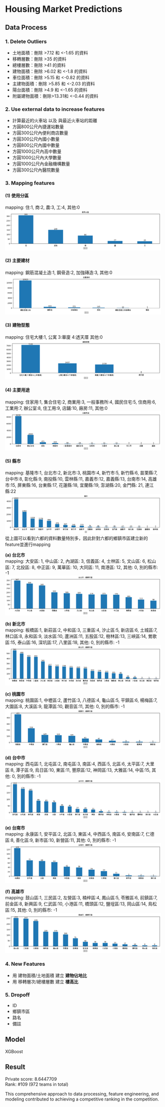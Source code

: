 # Housing Market Predictions
## Data Process
### 1. Delete Outliers
- 土地面積：刪除 >7.12 和 <-1.65 的資料
- 移轉層數：刪除 >35 的資料
- 總樓層數：刪除 >41 的資料
- 建物面積：刪除 >6.02 和 <-1.8 的資料
- 車位面積：刪除 >5.15 和 <-0.82 的資料
- 主建物面積：刪除 >5.85 和 <-2.03 的資料
- 陽台面積：刪除 >4.9 和 <-1.65 的資料
- 附屬建物面積：刪除>13.31和 <-0.44 的資料

### 2. Use external data to increase features
- 計算最近的火車站	以及 與最近火車站的距離  
- 方圓800公尺內捷運站數量  
- 方圓300公尺內便利商店數量 	  
- 方圓300公尺內國小數量    
- 方圓800公尺內國中數量    
- 方圓1000公尺內高中數量	   
- 方圓1000公尺內大學數量    
- 方圓1000公尺內金融機構數量   
- 方圓300公尺內醫院數量   

### 3. Mapping features
#### (1) 使用分區
mapping: 住:1, 商:2, 農:3, 工:4, 其他:0
![image](https://github.com/Jellyfish0427/Housing-Market-Predictions/blob/main/image/使用分區.png)  

#### (2) 主要建材
mapping: 鋼筋混凝土造:1, 鋼骨造:2, 加強磚造:3, 其他:0
![image](https://github.com/Jellyfish0427/Housing-Market-Predictions/blob/main/image/主要建材.png)

#### (3) 建物型態
mapping: 住宅大樓:1, 公寓 3:華廈 4:透天厝 其他:0
![image](https://github.com/Jellyfish0427/Housing-Market-Predictions/blob/main/image/建物型態.png)

#### (4) 主要用途 
mapping: 住家用:1, 集合住宅:2, 商業用:3, 一般事務所:4, 國民住宅:5, 住商用:6, 工業用:7, 辦公室:8, 住工用:9, 店鋪:10, 廠房:11, 其他:0
![image](https://github.com/Jellyfish0427/Housing-Market-Predictions/blob/main/image/主要用途.png)

#### (5) 縣市
mapping: 基隆市:1, 台北市:2, 新北市:3, 桃園市:4, 新竹市:5, 新竹縣:6, 苗栗縣:7, 台中市:8, 彰化縣:9, 南投縣:10, 雲林縣:11, 嘉義市:12, 嘉義縣:13, 台南市:14, 高雄市:15, 屏東縣:16, 台東縣:17, 花蓮縣:18, 宜蘭縣:19, 澎湖縣:20, 金門縣: 21, 連江縣:22  
![image](https://github.com/Jellyfish0427/Housing-Market-Predictions/blob/main/image/縣市.png)  
從上圖可以看到六都的資料數量特別多，因此針對六都的鄉鎮市區建立新的feature並進行mapping

**(a) 台北市**  
mapping: 大安區: 1, 中山區: 2, 內湖區: 3, 信義區: 4, 士林區: 5, 文山區: 6, 松山區: 7, 北投區: 8, 中正區: 9, 萬華區: 10, 大同區: 11, 南港區: 12, 其他: 0, 別的縣市: -1  
![image](https://github.com/Jellyfish0427/Housing-Market-Predictions/blob/main/image/台北市-鄉鎮市區.png)  

**(b) 新北市**  
mapping: 板橋區:1, 新莊區:2, 中和區:3, 三重區:4, 汐止區:5, 新店區:6, 土城區:7, 林口區:8, 永和區:9, 淡水區:10, 蘆洲區:11, 五股區:12, 樹林區:13, 三峽區:14, 鶯歌區:15, 泰山區:16, 深坑區:17, 八里區:18, 其他: 0, 別的縣市: -1  
![image](https://github.com/Jellyfish0427/Housing-Market-Predictions/blob/main/image/新北市-鄉鎮市區.png)

**(c) 桃園市**  
mapping: 桃園區:1, 中壢區:2, 蘆竹區:3, 八德區:4, 龜山區:5, 平鎮區:6, 楊梅區:7, 大園區:8, 大溪區:9, 龍潭區:10, 觀音區:11, 其他: 0, 別的縣市: -1   
![image](https://github.com/Jellyfish0427/Housing-Market-Predictions/blob/main/image/桃園市-鄉鎮市區.png)

**(d) 台中市**  
mapping: 西屯區:1, 北屯區:2, 南屯區:3, 南區:4, 西區:5, 北區:6, 太平區:7, 大里區:8, 潭子區:9, 烏日區:10, 東區:11, 豐原區:12, 神岡區:13, 大雅區:14, 中區:15, 其他: 0, 別的縣市: -1   
![image](https://github.com/Jellyfish0427/Housing-Market-Predictions/blob/main/image/台中市-鄉鎮市區.png)

**(e) 台南市**  
mapping: 永康區:1, 安平區:2, 北區:3, 東區:4, 中西區:5, 南區:6, 安南區:7, 仁德區:8, 善化區:9, 新市區:10, 新營區:11, 其他: 0, 別的縣市: -1   
![image](https://github.com/Jellyfish0427/Housing-Market-Predictions/blob/main/image/台南市-鄉鎮市區.png)

**(f) 高雄市**  
mapping: 鼓山區:1, 三民區:2, 左營區:3, 楠梓區:4, 鳳山區:5, 苓雅區:6, 前鎮區:7, 前金區:8, 新興區:9, 仁武區:10, 小港區:11, 橋頭區:12, 鹽埕區:13, 岡山區:14, 鳥松區:15, 其他: 0, 別的縣市: -1   
![image](https://github.com/Jellyfish0427/Housing-Market-Predictions/blob/main/image/高雄市-鄉鎮市區.png)

### 4. New Features
- 用 建物面積/土地面積 建立 **建物佔地比**
- 用 移轉層次/總樓層數 建立 **樓高比**

### 5. Dropoff 
- ID
- 鄉鎮市區
- 路名
- 備註

## Model
XGBoost

## Result
Private score: 8.6447709  
Rank: #109 (972 teams in total)

This comprehensive approach to data processing, feature engineering, and modeling contributed to achieving a competitive ranking in the competition.




